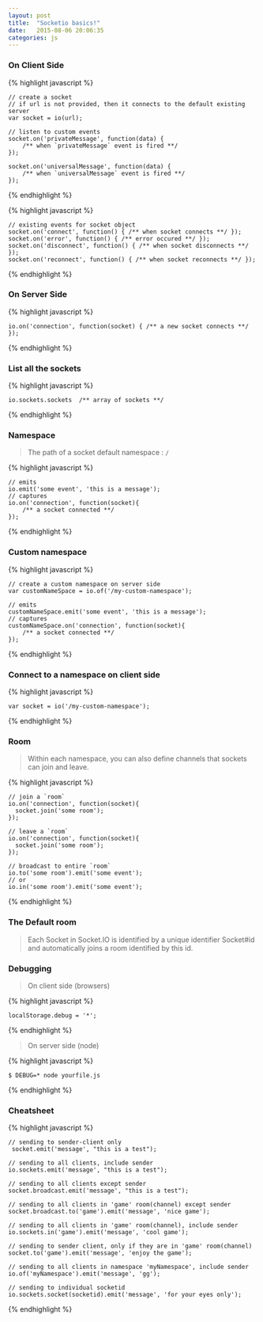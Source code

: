 ```yaml
---
layout: post
title:  "Socketio basics!"
date:   2015-08-06 20:06:35
categories: js
---
```


### On Client Side

{% highlight javascript %}

    // create a socket 
    // if url is not provided, then it connects to the default existing server  
    var socket = io(url);

    // listen to custom events
    socket.on('privateMessage', function(data) {
        /** when `privateMessage` event is fired **/
    });

    socket.on('universalMessage', function(data) {
        /** when `universalMessage` event is fired **/
    });

{% endhighlight %}
 
{% highlight javascript %}

    // existing events for socket object
    socket.on('connect', function() { /** when socket connects **/ });
    socket.on('error', function() { /** error occured **/ });
    socket.on('disconnect', function() { /** when socket disconnects **/ });
    socket.on('reconnect', function() { /** when socket reconnects **/ });

{% endhighlight %}

### On Server Side

{% highlight javascript %}

    io.on('connection', function(socket) { /** a new socket connects **/ });

{% endhighlight %}

### List all the sockets

{% highlight javascript %}

    io.sockets.sockets  /** array of sockets **/

{% endhighlight %}

### Namespace
> The path of a socket
> default namespace : `/`

{% highlight javascript %}
    
    // emits
    io.emit('some event', 'this is a message');
    // captures
    io.on('connection', function(socket){
    	/** a socket connected **/
    });

{% endhighlight %}

### Custom namespace 
{% highlight javascript %}

    // create a custom namespace on server side
    var customNameSpace = io.of('/my-custom-namespace');
    
    // emits
    customNameSpace.emit('some event', 'this is a message');
    // captures
    customNameSpace.on('connection', function(socket){
    	/** a socket connected **/
    });
{% endhighlight %}

### Connect to a namespace on client side
{% highlight javascript %}

    var socket = io('/my-custom-namespace');
{% endhighlight %}

### Room
> Within each namespace, you can also define channels that sockets can join and leave.

{% highlight javascript %}

    // join a `room`
    io.on('connection', function(socket){
      socket.join('some room');
    });
    
    // leave a `room`
    io.on('connection', function(socket){
      socket.join('some room');
    });
    
    // broadcast to entire `room`
    io.to('some room').emit('some event');
    // or
    io.in('some room').emit('some event');
{% endhighlight %}

### The Default room
> Each Socket in Socket.IO is identified by a unique identifier Socket#id
and automatically joins a room identified by this id.

### Debugging

> On client side (browsers)

{% highlight javascript %}

    localStorage.debug = '*';
{% endhighlight %}

> On server side (node)

{% highlight javascript %}

    $ DEBUG=* node yourfile.js
{% endhighlight %}

### Cheatsheet
{% highlight javascript %}

    // sending to sender-client only
     socket.emit('message', "this is a test");
    
    // sending to all clients, include sender
    io.sockets.emit('message', "this is a test");
    
    // sending to all clients except sender
    socket.broadcast.emit('message', "this is a test");
    
    // sending to all clients in 'game' room(channel) except sender
    socket.broadcast.to('game').emit('message', 'nice game');
    
    // sending to all clients in 'game' room(channel), include sender
    io.sockets.in('game').emit('message', 'cool game');
    
    // sending to sender client, only if they are in 'game' room(channel)
    socket.to('game').emit('message', 'enjoy the game');
    
    // sending to all clients in namespace 'myNamespace', include sender
    io.of('myNamespace').emit('message', 'gg');
    
    // sending to individual socketid
    io.sockets.socket(socketid).emit('message', 'for your eyes only');
{% endhighlight %}










